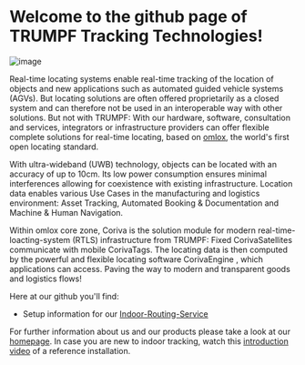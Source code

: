 
# Welcome to the github page of TRUMPF Tracking Technologies!
![image](https://github.com/SimonTestTTT/.github/assets/145685637/97e485db-faf2-4c5f-ac8d-03fa45b8e0b1)

Real-time locating systems enable real-time tracking of the location of objects and new applications such as automated guided vehicle systems (AGVs). But locating solutions are often offered proprietarily as a closed system and can therefore not be used in an interoperable way with other solutions. But not with TRUMPF: With our hardware, software, consultation and services, integrators or infrastructure providers can offer flexible complete solutions for real-time locating, based on <a href="https://www.omlox.com" target="_blank">omlox</a>, the world's first open locating standard. 

With ultra-wideband (UWB) technology, objects can be located with an accuracy of up to 10cm. Its low power consumption ensures minimal interferences allowing for coexistence with existing infrastructure. Location data enables various Use Cases in the manufacturing and logistics environment: Asset Tracking, Automated Booking & Documentation and Machine & Human Navigation.

Within omlox core zone, Coriva is the solution module for modern real-time-loacting-system (RTLS) infrastructure from TRUMPF: Fixed CorivaSatellites communicate with mobile CorivaTags. The locating data is then computed by the powerful and flexible locating software CorivaEngine , which applications can access. Paving the way to modern and transparent goods and logistics flows!

Here at our github you'll find:
<ul>
<li>Setup information for our <a href="https://github.com/SimonTestTTT/indoor-routing-service" target="_blank">Indoor-Routing-Service</a></li>
</ul>

For further information about us and our products please take a look at our <a href="https://www.trumpf.com/en_GB/products/real-time-localisation/" target="_blank">homepage</a>. 
In case you are new to indoor tracking, watch this <a href="https://www.youtube.com/watch?v=Nf7ij-APoqE" target="_blank">introduction video</a> of a reference installation. 
<!--

**Here are some ideas to get you started:**

🙋‍♀️ A short introduction - what is your organization all about?
🌈 Contribution guidelines - how can the community get involved?
👩‍💻 Useful resources - where can the community find your docs? Is there anything else the community should know?
🍿 Fun facts - what does your team eat for breakfast?
🧙 Remember, you can do mighty things with the power of [Markdown](https://docs.github.com/github/writing-on-github/getting-started-with-writing-and-formatting-on-github/basic-writing-and-formatting-syntax)
-->

